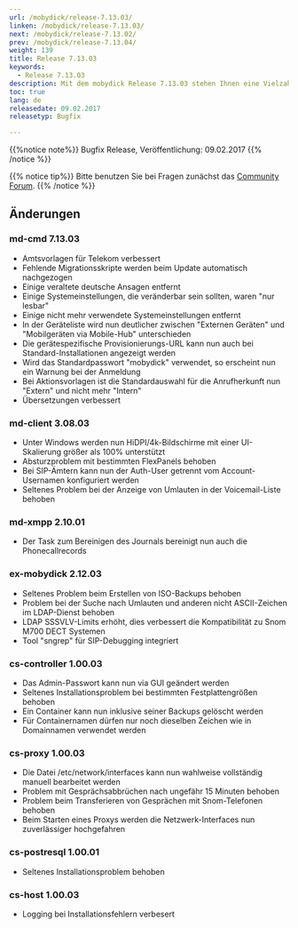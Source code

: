 ```yaml
---
url: /mobydick/release-7.13.03/
linken: /mobydick/release-7.13.03/
next: /mobydick/release-7.13.02/
prev: /mobydick/release-7.13.04/
weight: 139
title: Release 7.13.03
keywords:
  - Release 7.13.03
description: Mit dem mobydick Release 7.13.03 stehen Ihnen eine Vielzahl an neuen Funtionen zur Verfügung.
toc: true
lang: de
releasedate: 09.02.2017
releasetyp: Bugfix

---
```


{{%notice note%}}
Bugfix Release, Veröffentlichung: 09.02.2017
{{% /notice %}}

{{% notice tip%}}
Bitte benutzen Sie bei Fragen zunächst das [Community Forum](http://community.pascom.net/forum.php "Zu unserem Forum").
{{% /notice %}}

## Änderungen

### md-cmd 7.13.03

* Amtsvorlagen für Telekom verbessert
* Fehlende Migrationsskripte werden beim Update automatisch nachgezogen
* Einige veraltete deutsche Ansagen entfernt
* Einige Systemeinstellungen, die veränderbar sein sollten, waren "nur lesbar"
* Einige nicht mehr verwendete Systemeinstellungen entfernt
* In der Geräteliste wird nun deutlicher zwischen "Externen Geräten" und "Mobilgeräten via Mobile-Hub" unterschieden
* Die gerätespezifische Provisionierungs-URL kann nun auch bei Standard-Installationen angezeigt werden
* Wird das Standardpasswort "mobydick" verwendet, so erscheint nun ein Warnung bei der Anmeldung
* Bei Aktionsvorlagen ist die Standardauswahl für die Anrufherkunft nun "Extern" und nicht mehr "Intern"
* Übersetzungen verbessert


### md-client 3.08.03

* Unter Windows werden nun HiDPI/4k-Bildschirme mit einer UI-Skalierung größer als 100% unterstützt
* Absturzproblem mit bestimmten FlexPanels behoben
* Bei SIP-Ämtern kann nun der Auth-User getrennt vom Account-Usernamen konfiguriert werden
* Seltenes Problem bei der Anzeige von Umlauten in der Voicemail-Liste behoben


### md-xmpp 2.10.01

* Der Task zum Bereinigen des Journals bereinigt nun auch die Phonecallrecords


### ex-mobydick 2.12.03

* Seltenes Problem beim Erstellen von ISO-Backups behoben
* Problem bei der Suche nach Umlauten und anderen nicht ASCII-Zeichen im LDAP-Dienst behoben
* LDAP SSSVLV-Limits erhöht, dies verbessert die Kompatibilität zu Snom M700 DECT Systemen
* Tool "sngrep" für SIP-Debugging integriert


### cs-controller 1.00.03

* Das Admin-Passwort kann nun via GUI geändert werden
* Seltenes Installationsproblem bei bestimmten Festplattengrößen behoben
* Ein Container kann nun inklusive seiner Backups gelöscht werden
* Für Containernamen dürfen nur noch dieselben Zeichen wie in Domainnamen verwendet werden


### cs-proxy 1.00.03

* Die Datei /etc/network/interfaces kann nun wahlweise vollständig manuell bearbeitet werden
* Problem mit Gesprächsabbrüchen nach ungefähr 15 Minuten behoben
* Problem beim Transferieren von Gesprächen mit Snom-Telefonen behoben
* Beim Starten eines Proxys werden die Netzwerk-Interfaces nun zuverlässiger hochgefahren


### cs-postresql 1.00.01

* Seltenes Installationsproblem behoben


### cs-host 1.00.03

* Logging bei Installationsfehlern verbesert

